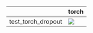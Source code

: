 |                    | torch                                                                                                                                                              |
|:-------------------|:-------------------------------------------------------------------------------------------------------------------------------------------------------------------|
| test_torch_dropout | <a href="https://github.com/unifyai/ivy/actions/runs/3594922544" rel="noopener noreferrer" target="_blank"><img src=https://img.shields.io/badge/-failure-red></a> |